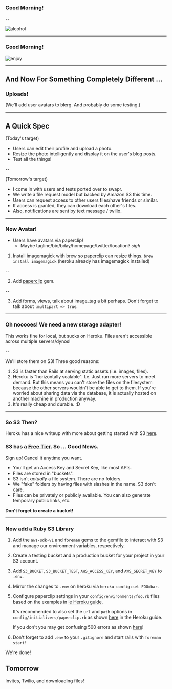 ### Good Morning!

--

![alcohol](http://media.giphy.com/media/vyZBKDpUC0niE/giphy.gif)

---

### Good Morning!

![enjoy](http://wac.450f.edgecastcdn.net/80450F/starcrush.com/files/2013/08/pr-8.gif)

---

## And Now For Something Completely Different ...

### Uploads!

(We'll add user avatars to blerg. And probably do some testing.)

---

## A Quick Spec

(Today's target)
* Users can edit their profile and upload a photo.
* Resize the photo intelligently and display it on the user's blog posts.
* Test all the things!

--

(Tomorrow's target)
* I come in with users and tests ported over to swapr.
* We write a file request model but backed by Amazon S3 this time.
* Users can request access to other users files/have friends or similar.
* If access is granted, they can download each other's files.
* Also, notifications are sent by text message / twilio.

---

### Now Avatar!

* Users have avatars via paperclip!
  * Maybe tagline/bio/bday/homepage/twitter/location? *sigh*

1. Install imagemagick with brew so paperclip can resize things.
   `brew install imagemagick` (heroku already has imagemagick installed)

--

2. Add [paperclip][paperclip] gem.

--

3. Add forms, views, talk about image_tag a bit perhaps.
   Don't forget to talk about `:multipart => true`.

[heroku-paperclip]: https://devcenter.heroku.com/articles/paperclip-s3
[paperclip]: https://github.com/thoughtbot/paperclip

---

### Oh nooooes! We need a new storage adapter!

This works fine for local, but sucks on Heroku.
Files aren't accessible across multiple servers/dynos!

--

We'll store them on S3! Three good reasons:
  1. S3 is faster than Rails at serving static assets (i.e. images, files).
  2. Heroku is "horizontally scalable". I.e. Just run more servers to
     meet demand. But this means you can't store the files on the filesystem
     because the other servers wouldn't be able to get to them. If you're worried
     about sharing data via the database, it is actually hosted on another
     machine in production anyway.
  3. It's really cheap and durable. :D

---

### So S3 Then?

Heroku has a nice writeup with more about getting started
with S3 [here][heroku-s3].

[heroku-s3]: https://devcenter.heroku.com/articles/s3

### S3 has a [Free Tier][free-s3]. So ... Good News.

Sign up! Cancel it anytime you want.

* You'll get an Access Key and Secret Key, like most APIs.
* Files are stored in "buckets".
* S3 isn't *actually* a file system. There are no folders.
* We "fake" folders by having files with slashes in the name. S3 don't care.
* Files can be privately or publicly available.
  You can also generate temporary public links, etc.

**Don't forget to create a bucket!**

[free-s3]: https://aws.amazon.com/free/

---

### Now add a Ruby S3 Library

1. Add the `aws-sdk-v1` and `foreman` gems to the gemfile to
   interact with S3 and manage our environment variables, respectively.
2. Create a testing bucket and a production bucket for your project in your S3 account.
3. Add `S3_BUCKET`, `S3_BUCKET_TEST`, `AWS_ACCESS_KEY`, and `AWS_SECRET_KEY` to `.env`.
4. Mirror the changes to `.env` on heroku via `heroku config:set FOO=bar`.
5. Configure paperclip settings in your `config/environments/foo.rb` files
   based on the examples in [le Heroku guide][heroku-paper-config].

   It's recommended to also set the `url` and `path` options in
   `config/initializers/paperclip.rb` as shown [here][heroku-initializers] in the Heroku guide.

   If you don't you may get confusing 500 errors as shown [here][paperclip-gotcha]!
6. Don't forget to add `.env` to your `.gitignore` and start rails with `foreman start`!

We're done!

[heroku-initializers]: https://devcenter.heroku.com/articles/paperclip-s3#international-users-additional-configuration
[heroku-paper-config]: https://devcenter.heroku.com/articles/paperclip-s3#configuration
[paperclip-gotcha]: http://blog.paulrugelhiatt.com/rails/paperclip/s3/2014/11/15/paperclip-and-s3-PermanentRedirect-the-bucket-you-are-attempting-to-access.html

## Tomorrow

Invites, Twilio, and downloading files!
